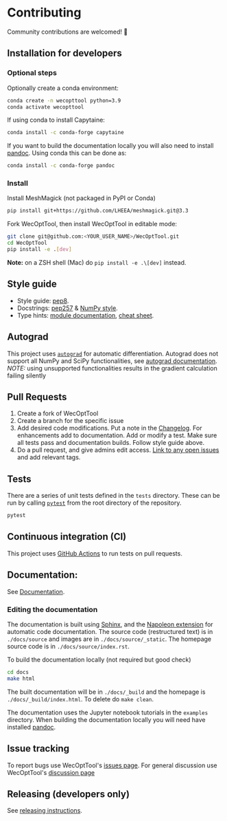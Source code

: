 # Contributing
Community contributions are welcomed! 🎊

## Installation for developers

### Optional steps
Optionally create a conda environment:

```bash
conda create -n wecopttool python=3.9
conda activate wecopttool
```

If using conda to install Capytaine:

```bash
conda install -c conda-forge capytaine
```

If you want to build the documentation locally you will also need to install [pandoc](https://pandoc.org/installing.html).
Using conda this can be done as:

```bash
conda install -c conda-forge pandoc
```

### Install
Install MeshMagick (not packaged in PyPI or Conda)

```bash
pip install git+https://github.com/LHEEA/meshmagick.git@3.3
```

Fork WecOptTool, then install WecOptTool in editable mode:

```bash
git clone git@github.com:<YOUR_USER_NAME>/WecOptTool.git
cd WecOptTool
pip install -e .[dev]
```

**Note:** on a ZSH shell (Mac) do `pip install -e .\[dev]` instead.


## Style guide
* Style guide: [pep8](https://www.python.org/dev/peps/pep-0008/).
* Docstrings: [pep257](https://www.python.org/dev/peps/pep-0257/) & [NumPy style](https://numpydoc.readthedocs.io/en/latest/format.html).
* Type hints: [module documentation](https://docs.python.org/3/library/typing.html), [cheat sheet](https://mypy.readthedocs.io/en/stable/cheat_sheet_py3.html).

## Autograd
This project uses [`autograd`](https://github.com/HIPS/autograd) for automatic differentiation.
Autograd does not support all NumPy and SciPy functionalities, see [autograd documentation](https://github.com/HIPS/autograd/blob/master/docs/tutorial.md#supported-and-unsupported-parts-of-numpyscipy).
*NOTE:* using unsupported functionalities results in the gradient calculation failing silently

## Pull Requests
  1. Create a fork of WecOptTool
  2. Create a branch for the specific issue
  3. Add desired code modifications. Put a note in the [Changelog](https://github.com/SNL-WaterPower/WecOptTool/blob/main/CHANGES.md). For enhancements add to documentation. Add or modify a test. Make sure all tests pass and documentation builds. Follow style guide above.
  4. Do a pull request, and give admins edit access. [Link to any open issues](https://docs.github.com/en/issues/tracking-your-work-with-issues/linking-a-pull-request-to-an-issue) and add relevant tags.

## Tests
There are a series of unit tests defined in the `tests` directory.
These can be run by calling [`pytest`](https://pytest.org) from the root directory of the repository.

```bash
pytest
```

## Continuous integration (CI)
This project uses [GitHub Actions](https://docs.github.com/en/actions/learn-github-actions) to run tests on pull requests.

## Documentation:
See [Documentation](https://snl-waterpower.github.io/WecOptTool/).

### Editing the documentation
The documentation is built using [Sphinx](https://www.sphinx-doc.org/en/master/), and the [Napoleon extension](https://www.sphinx-doc.org/en/master/usage/extensions/napoleon.html) for automatic code documentation.
The source code (restructured text) is in `./docs/source` and images are in `./docs/source/_static`.
The homepage source code is in `./docs/source/index.rst`.

To build the documentation locally (not required but good check)

```bash
cd docs
make html
```

The built documentation will be in `./docs/_build` and the homepage is `./docs/_build/index.html`.
To delete do `make clean`.

The documentation uses the Jupyter notebook tutorials in the `examples` directory.
When building the documentation locally you will need have installed [pandoc](https://pandoc.org/installing.html).

## Issue tracking
To report bugs use WecOptTool's [issues page](https://github.com/SNL-WaterPower/WecOptTool/issues).
For general discussion use WecOptTool's [discussion page](https://github.com/SNL-WaterPower/WecOptTool/discussions)


## Releasing (developers only)
See [releasing instructions](https://github.com/SNL-WaterPower/WecOptTool/blob/main/.github/RELEASING.md).